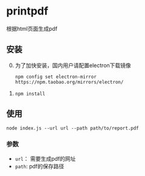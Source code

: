 # printpdf

根据html页面生成pdf


## 安装

0. 为了加快安装，国内用户请配置electron下载镜像

    ```
    npm config set electron-mirror https://npm.taobao.org/mirrors/electron/
    ```
0. `npm install`

## 使用

```
node index.js --url url --path path/to/report.pdf
```

### 参数
- `url`： 需要生成pdf的网址
- `path`: pdf的保存路径